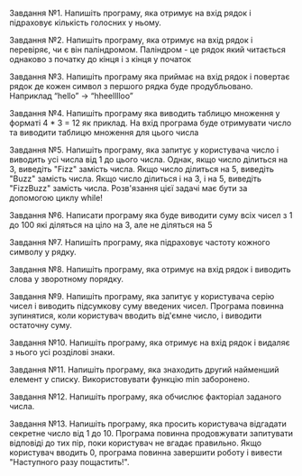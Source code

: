 
Завдання №1. Напишіть програму, яка отримує на вхід рядок і підраховує кількість голосних у ньому.


Завдання №2. Напишіть програму, яка отримує на вхід рядок і перевіряє, чи є він паліндромом.
Паліндром - це рядок який читається однаково з початку до кінця і з кінця у початок


Завдання №3. Напишіть програму яка приймає на вхід рядок і повертає рядок де кожен
символ з першого рядка буде продубльовано. Наприклад “hello” → “hheelllloo”


Завдання №4. Напишіть програму яка виводить таблицю множення у форматі 4 * 3 = 12 як приклад.
На вхід програма буде отримувати число та виводити таблицю множення для цього числа


Завдання №5. Напишіть програму, яка запитує у користувача число і виводить усі числа від 1 до цього числа.
Однак, якщо число ділиться на 3, виведіть "Fizz" замість числа. Якщо число ділиться на 5, виведіть "Buzz"
замість числа. Якщо число ділиться і на 3, і на 5, виведіть "FizzBuzz" замість числа.
Розв'язання цієї задачі має бути за допомогою циклу while!


Завдання №6. Написати програму яка буде виводити суму всіх чисел з 1 до 100 які діляться
на ціло на 3, але не діляться на 5


Завдання №7. Напишіть програму, яка підраховує частоту кожного символу у рядку.


Завдання №8. Напишіть програму, яка отримує на вхід рядок і виводить слова у зворотному порядку.


Завдання №9. Напишіть програму, яка запитує у користувача серію чисел і виводить підсумкову суму введених
чисел. Програма повинна зупинятися, коли користувач вводить від'ємне число, і виводити остаточну суму.


Завдання №10. Напишіть програму, яка отримує на вхід рядок і видаляє з нього усі розділові знаки.


Завдання №11. Напишіть програму, яка знаходить другий найменший елемент у списку.
Використовувати функцію min заборонено.


Завдання №12. Напишіть програму, яка обчислює факторіал заданого числа.


Завдання №13. Напишіть програму, яка просить користувача відгадати секретне число від 1 до 10.
Програма повинна продовжувати запитувати відповіді до тих пір, поки користувач не вгадає правильно.
Якщо користувач вводить 0, програма повинна завершити роботу і вивести "Наступного разу пощастить!".
